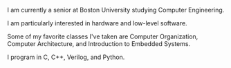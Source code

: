 
I am currently a senior at Boston University studying Computer Engineering. 

I am particularly interested in hardware and low-level software.

Some of my favorite classes I've taken are Computer Organization, Computer Architecture, and Introduction to Embedded Systems.

I program in C, C++, Verilog, and Python.
